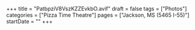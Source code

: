 +++
title = "PatbpziV8VszKZZEvkbO.avif"
draft = false
tags = ["Photos"]
categories = ["Pizza Time Theatre"]
pages = ["Jackson, MS (5465 I-55)"]
startDate = ""
+++
